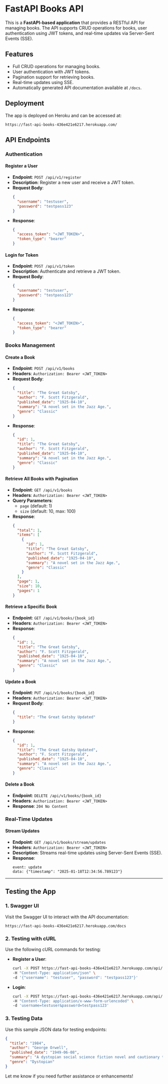 # FastAPI Books API

This is a **FastAPI-based application** that provides a RESTful API for managing books. The API supports CRUD operations for books, user authentication using JWT tokens, and real-time updates via Server-Sent Events (SSE).

## Features

- Full CRUD operations for managing books.
- User authentication with JWT tokens.
- Pagination support for retrieving books.
- Real-time updates using SSE.
- Automatically generated API documentation available at `/docs`.

## Deployment
The app is deployed on Heroku and can be accessed at:

```
https://fast-api-books-436e421e6217.herokuapp.com/
```

## API Endpoints

### **Authentication**

#### Register a User
- **Endpoint**: `POST /api/v1/register`
- **Description**: Register a new user and receive a JWT token.
- **Request Body**:
  ```json
  {
    "username": "testuser",
    "password": "testpass123"
  }
  ```
- **Response**:
  ```json
  {
    "access_token": "<JWT_TOKEN>",
    "token_type": "bearer"
  }
  ```

#### Login for Token
- **Endpoint**: `POST /api/v1/token`
- **Description**: Authenticate and retrieve a JWT token.
- **Request Body**:
  ```json
  {
    "username": "testuser",
    "password": "testpass123"
  }
  ```
- **Response**:
  ```json
  {
    "access_token": "<JWT_TOKEN>",
    "token_type": "bearer"
  }
  ```

### **Books Management**

#### Create a Book
- **Endpoint**: `POST /api/v1/books`
- **Headers**: `Authorization: Bearer <JWT_TOKEN>`
- **Request Body**:
  ```json
  {
    "title": "The Great Gatsby",
    "author": "F. Scott Fitzgerald",
    "published_date": "1925-04-10",
    "summary": "A novel set in the Jazz Age.",
    "genre": "Classic"
  }
  ```
- **Response**:
  ```json
  {
    "id": 1,
    "title": "The Great Gatsby",
    "author": "F. Scott Fitzgerald",
    "published_date": "1925-04-10",
    "summary": "A novel set in the Jazz Age.",
    "genre": "Classic"
  }
  ```

#### Retrieve All Books with Pagination
- **Endpoint**: `GET /api/v1/books`
- **Headers**: `Authorization: Bearer <JWT_TOKEN>`
- **Query Parameters**:
  - `page` (default: 1)
  - `size` (default: 10, max: 100)
- **Response**:
  ```json
  {
    "total": 1,
    "items": [
      {
        "id": 1,
        "title": "The Great Gatsby",
        "author": "F. Scott Fitzgerald",
        "published_date": "1925-04-10",
        "summary": "A novel set in the Jazz Age.",
        "genre": "Classic"
      }
    ],
    "page": 1,
    "size": 10,
    "pages": 1
  }
  ```

#### Retrieve a Specific Book
- **Endpoint**: `GET /api/v1/books/{book_id}`
- **Headers**: `Authorization: Bearer <JWT_TOKEN>`
- **Response**:
  ```json
  {
    "id": 1,
    "title": "The Great Gatsby",
    "author": "F. Scott Fitzgerald",
    "published_date": "1925-04-10",
    "summary": "A novel set in the Jazz Age.",
    "genre": "Classic"
  }
  ```

#### Update a Book
- **Endpoint**: `PUT /api/v1/books/{book_id}`
- **Headers**: `Authorization: Bearer <JWT_TOKEN>`
- **Request Body**:
  ```json
  {
    "title": "The Great Gatsby Updated"
  }
  ```
- **Response**:
  ```json
  {
    "id": 1,
    "title": "The Great Gatsby Updated",
    "author": "F. Scott Fitzgerald",
    "published_date": "1925-04-10",
    "summary": "A novel set in the Jazz Age.",
    "genre": "Classic"
  }
  ```

#### Delete a Book
- **Endpoint**: `DELETE /api/v1/books/{book_id}`
- **Headers**: `Authorization: Bearer <JWT_TOKEN>`
- **Response**: `204 No Content`

### **Real-Time Updates**

#### Stream Updates
- **Endpoint**: `GET /api/v1/books/stream/updates`
- **Headers**: `Authorization: Bearer <JWT_TOKEN>`
- **Description**: Streams real-time updates using Server-Sent Events (SSE).
- **Response**:
  ```
  event: update
  data: {"timestamp": "2025-01-18T12:34:56.789123"}
  ```

---

## Testing the App

### **1. Swagger UI**
Visit the Swagger UI to interact with the API documentation:
```
https://fast-api-books-436e421e6217.herokuapp.com/docs
```

### **2. Testing with cURL**
Use the following cURL commands for testing:

- **Register a User**:
  ```bash
  curl -X POST https://fast-api-books-436e421e6217.herokuapp.com/api/v1/register \
  -H "Content-Type: application/json" \
  -d '{"username": "testuser", "password": "testpass123"}'
  ```

- **Login**:
  ```bash
  curl -X POST https://fast-api-books-436e421e6217.herokuapp.com/api/v1/token \
  -H "Content-Type: application/x-www-form-urlencoded" \
  -d 'username=testuser&password=testpass123'
  ```

### **3. Testing Data**
Use this sample JSON data for testing endpoints:
```json
{
  "title": "1984",
  "author": "George Orwell",
  "published_date": "1949-06-08",
  "summary": "A dystopian social science fiction novel and cautionary tale.",
  "genre": "Dystopian"
}
```

Let me know if you need further assistance or enhancements!
